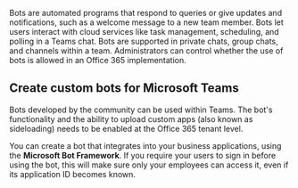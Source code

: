 Bots are automated programs that respond to queries or give updates and notifications, such as a welcome message to a new team member. Bots let users interact with cloud services like task management, scheduling, and polling in a Teams chat. Bots are supported in private chats, group chats, and channels within a team. Administrators can control whether the use of bots is allowed in an Office 365 implementation.

## Create custom bots for Microsoft Teams

Bots developed by the community can be used within Teams. The bot's functionality and the ability to upload custom apps (also known as sideloading) needs to be enabled at the Office 365 tenant level. 

You can create a bot that integrates into your business applications, using the **Microsoft Bot Framework**. If you require your users to sign in before using the bot, this will make sure only your employees can access it, even if its application ID becomes known.
